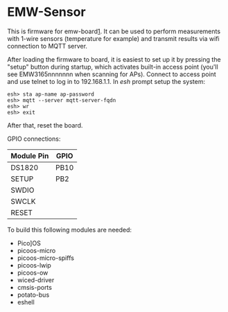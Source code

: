 EMW-Sensor
=========

This is firmware for emw-board[1]. It can be used to perform measurements
with 1-wire sensors (temperature for example) and transmit results via wifi connection
to MQTT server.

After loading the firmware to board, it is easiest to set up it
by pressing the "setup" button during startup, which activates built-in
access point (you'll see EMW3165nnnnnnn when scanning for APs). 
Connect to access point and use telnet to log in to 192.168.1.1.
In _esh_ prompt setup the system:

```
esh> sta ap-name ap-password
esh> mqtt --server mqtt-server-fqdn
esh> wr
esh> exit
```

After that, reset the board.

GPIO connections:

| Module Pin | GPIO                                    |
|------------|-----------------------------------------|
| DS1820     | PB10                                    |
| SETUP      | PB2                                     |
| SWDIO      |                                         |
| SWCLK      |                                         |
| RESET      |                                         |

To build this following modules are needed:

* Pico]OS 
* picoos-micro
* picoos-micro-spiffs
* picoos-lwip
* picoos-ow
* wiced-driver
* cmsis-ports
* potato-bus
* eshell

[1]: https://github.com/AriZuu/emw-board

